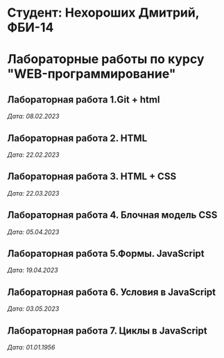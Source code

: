 # Студент: Нехороших Дмитрий, ФБИ-14

# Лабораторные работы по курсу "WEB-программирование"

## Лабораторная работа 1.Git + html

*Дата: 08.02.2023*

## Лабораторная работа 2. HTML

*Дата: 22.02.2023*

## Лабораторная работа 3. HTML + CSS

*Дата: 22.03.2023*

## Лабораторная работа 4. Блочная модель CSS

*Дата: 05.04.2023*

## Лабораторная работа 5.Формы. JavaScript

*Дата: 19.04.2023*

## Лабораторная работа 6. Условия в JavaScript

*Дата: 03.05.2023*

## Лабораторная работа 7. Циклы в JavaScript

*Дата: 01.01.1956*
